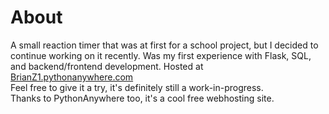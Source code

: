 # About

A small reaction timer that was at first for a school project, but I decided to continue working on it recently.
Was my first experience with Flask, SQL, and backend/frontend development.
Hosted at [BrianZ1.pythonanywhere.com](https://brianz1.pythonanywhere.com/)  
Feel free to give it a try, it's definitely still a work-in-progress.  
Thanks to PythonAnywhere too, it's a cool free webhosting site.
